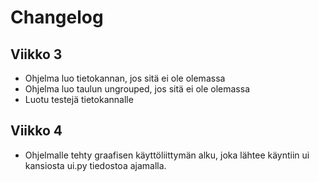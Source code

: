 # Changelog

## Viikko 3
- Ohjelma luo tietokannan, jos sitä ei ole olemassa
- Ohjelma luo taulun ungrouped, jos sitä ei ole olemassa
- Luotu testejä tietokannalle

## Viikko 4
- Ohjelmalle tehty graafisen käyttöliittymän alku, joka lähtee käyntiin ui kansiosta ui.py tiedostoa ajamalla.
    